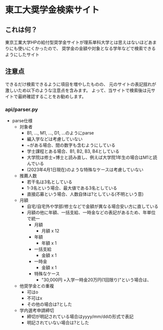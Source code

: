 # 東工大奨学金検索サイト
## これは何？
東京工業大学HPの給付型奨学金サイトが理系単科大学とは思えはないほどあまりにも使いにくかったので、
奨学金の金額や対象となる学年などで検索できるようにしたサイト

## 注意点
できるだけ検索できるように項目を増やしたものの、
元のサイトの表記揺れが激しいため以下のような注意点を含みます。
よって、当サイトで検索後は元サイトで最終確認することをお勧めします。

### api/parser.py
- parse仕様
    - 対象者
        - B1, ..., M1, ..., D1, ...のようにparse
        - 編入学などは考慮していない
        - ~がある場合、間の数字も含むようにしている
        - 学士課程とある場合、B1, B2, B3, B4としている
        - 大学院は修士+博士と読み直し、例えば大学院1年生の場合はM1と読んでいる
        - (2023年4月1日現在)のような特殊なケースは考慮していない
    - 推薦人数
        - 若干名は3名としている
        - 1-3名という場合、最大値である3名としている
        - 直接応募という場合、人数自体は?としている(不明という意)
    - 月額
        - 自宅/自宅外や学部/修士などで金額が異なる場合安い方に直している
        - 月額の他に年額、一括支給、一時金などの表記があるため、年単位で統一
            - 月額
                - 月額 x 12
            - 年額
                - 年額 x 1
            - 一括支給
                - 金額 x 1
            - 一時金
                - 金額 x 1
            - 特殊なケース
                - "30,000円 +入学一時金20万円(1回限り)"という場合は、
    - 他奨学金との重複
        - 可はo
        - 不可はx
        - その他の場合は?とした
    - 学内選考申請締切
        - 締切が明記されている場合はyyyy/mm/ddの形式で表記
        - 明記されていない場合は?とした

